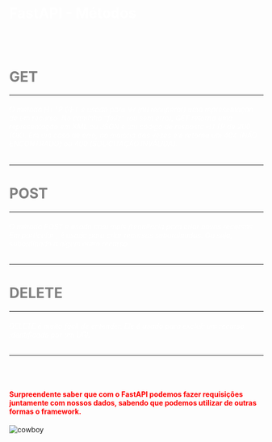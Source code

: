 <h1 style="color:white">FastAPI - Métodos</h1>
<br>
<br>


<h1 style="color:grey">GET</h1>
<hr>
<h6 style="color:white">O método HTTP GET é usado para ler (ou recuperar) uma representação 
de um recurso. No caminho “feliz” (ou sem erro), GET retorna uma representação 
em XML ou JSON e um código de resposta HTTP de 200 (OK). Em um caso de erro, 
na maioria das vezes ele retorna um 404 (NÃO ENCONTRADO) ou 400 (SOLICITAÇÃO INVÁLIDA).</h6>
<hr>


<h1 style="color:grey">POST</h1>
<hr>
<h6 style="color:white">O método POST é usado com mais frequência para criar novos recursos. Em particular
, é usado para criar recursos subordinados. Ou seja, subordinado a algum outro recurso.</h6>
<hr>

<h1 style="color:grey">DELETE</h1>
<hr>
<h6 style="color:white">DELETE é muito fácil de entender. Ele é usado para excluir um recurso identificado por um URI.</h6>
<hr>
<br>
<br>

<h4 style="color:red">Surpreendente saber que com o FastAPI podemos fazer requisições juntamente com nossos dados, sabendo que podemos utilizar
de outras formas o framework.</h4>

![cowboy](https://tenor.com/view/little-superstar-dance-midget-gif-7173661)


